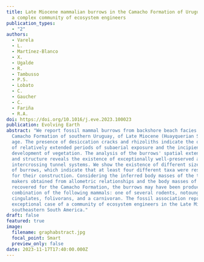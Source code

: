 ```yaml
---
title: Late Miocene mammalian burrows in the Camacho Formation of Uruguay reveal
  a complex community of ecosystem engineers
publication_types:
  - "2"
authors:
  - Varela
  - L.
  - Martínez-Blanco
  - X.
  - Ugalde
  - R.
  - Tambusso
  - P.S.
  - Lobato
  - C.
  - Gaucher
  - C.
  - Fariña
  - R.A.
doi: https://doi.org/10.1016/j.eve.2023.100023
publication: Evolving Earth
abstract: "We report fossil mammal burrows from backshore beach facies in the
  Camacho Formation of southern Uruguay, of Late Miocene (Huayquerian SALMA)
  age. The presence of desiccation cracks and rhizoliths indicate the occurrence
  of relatively extended periods of subaerial exposure and the incipient
  development of vegetation. The analysis of the burrows' spatial extent, size,
  and structure reveals the existence of exceptionally well-preserved and
  intercrossing tunnel systems. We show the existence of different size classes
  of burrows, which indicate that at least four different taxa were responsible
  for their construction. Considering the inferred body masses of the trace
  makers obtained from allometric relationships and the body masses of taxa
  recovered for the Camacho Formation, the burrows may have been produced by a
  combination of the following mammals: one of several rodents, notoungulates,
  cingulates, folivorans, and a carnivoran. The fossil association represents an
  exceptional case of a community of ecosystem engineers in the Late Miocene of
  southeastern South America."
draft: false
featured: true
image:
  filename: graphabstract.jpg
  focal_point: Smart
  preview_only: false
date: 2023-11-17T17:40:00.000Z
---
```

